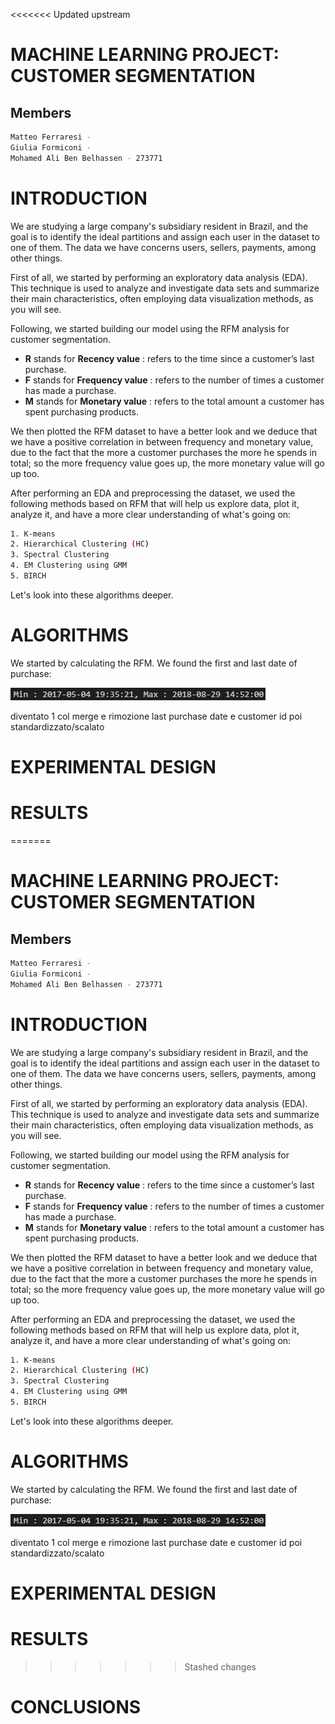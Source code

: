 <<<<<<< Updated upstream
# **MACHINE LEARNING PROJECT:** CUSTOMER SEGMENTATION

## Members
```bash
Matteo Ferraresi - 
Giulia Formiconi -  
Mohamed Ali Ben Belhassen - 273771
```

# **INTRODUCTION**

We are studying a large company's subsidiary resident in Brazil, and the goal is to identify the ideal partitions and assign each user in the dataset to one of them. The data we have concerns users, sellers, payments, among other things. 

First of all, we started by performing an exploratory data analysis (EDA). This technique is used to analyze and investigate data sets and summarize their main characteristics, often employing data visualization methods, as you will see.

Following, we started building our model using the RFM analysis for customer segmentation.
- **R** stands for **Recency value** : refers to the time since a customer’s last purchase.
- **F** stands for **Frequency value** :  refers to the number of times a customer has made a purchase.
- **M** stands for **Monetary value** : refers to the total amount a customer has spent purchasing products.  

We then plotted the RFM dataset to have a better look and we deduce that we have a positive correlation in between frequency and monetary value, due to the fact that the more a customer purchases the more he spends in total; so the more frequency value goes up, the more monetary value will go up too.

After performing an EDA and preprocessing the dataset, we used the following methods based on RFM that will help us explore data, plot it, analyze it, and have a more clear understanding of what's going on:
```bash
1. K-means
2. Hierarchical Clustering (HC)
3. Spectral Clustering
4. EM Clustering using GMM
5. BIRCH
```

Let's look into these algorithms deeper.

# **ALGORITHMS**

We started by calculating the RFM. We found the first and last date of purchase:

![Min,Max](https://raw.githubusercontent.com/MatteoFerraresi/267161/main/images/minmax.png)

diventato 1 col merge e rimozione last purchase date e customer id poi standardizzato/scalato 


# **EXPERIMENTAL DESIGN**


# **RESULTS**


=======
# **MACHINE LEARNING PROJECT:** CUSTOMER SEGMENTATION

## Members
```bash
Matteo Ferraresi - 
Giulia Formiconi -  
Mohamed Ali Ben Belhassen - 273771
```

# **INTRODUCTION**

We are studying a large company's subsidiary resident in Brazil, and the goal is to identify the ideal partitions and assign each user in the dataset to one of them. The data we have concerns users, sellers, payments, among other things. 

First of all, we started by performing an exploratory data analysis (EDA). This technique is used to analyze and investigate data sets and summarize their main characteristics, often employing data visualization methods, as you will see.

Following, we started building our model using the RFM analysis for customer segmentation.
- **R** stands for **Recency value** : refers to the time since a customer’s last purchase.
- **F** stands for **Frequency value** :  refers to the number of times a customer has made a purchase.
- **M** stands for **Monetary value** : refers to the total amount a customer has spent purchasing products.  

We then plotted the RFM dataset to have a better look and we deduce that we have a positive correlation in between frequency and monetary value, due to the fact that the more a customer purchases the more he spends in total; so the more frequency value goes up, the more monetary value will go up too.

After performing an EDA and preprocessing the dataset, we used the following methods based on RFM that will help us explore data, plot it, analyze it, and have a more clear understanding of what's going on:
```bash
1. K-means
2. Hierarchical Clustering (HC)
3. Spectral Clustering
4. EM Clustering using GMM
5. BIRCH
```

Let's look into these algorithms deeper.

# **ALGORITHMS**

We started by calculating the RFM. We found the first and last date of purchase:

![Min,Max](https://raw.githubusercontent.com/MatteoFerraresi/267161/main/images/minmax.png)

diventato 1 col merge e rimozione last purchase date e customer id poi standardizzato/scalato 


# **EXPERIMENTAL DESIGN**


# **RESULTS**


>>>>>>> Stashed changes
# **CONCLUSIONS**